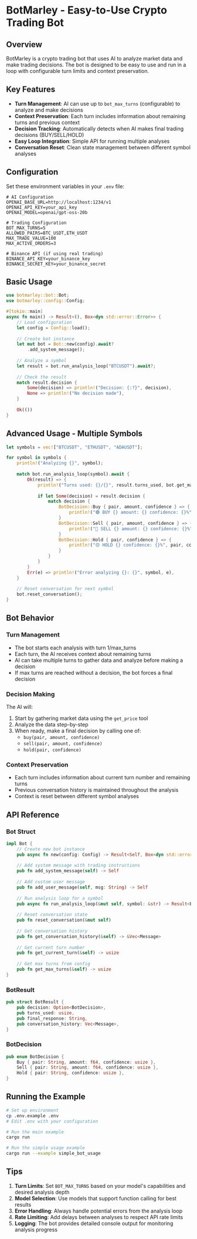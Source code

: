 # BotMarley - Easy-to-Use Crypto Trading Bot

## Overview

BotMarley is a crypto trading bot that uses AI to analyze market data and make trading decisions. The bot is designed to be easy to use and run in a loop with configurable turn limits and context preservation.

## Key Features

- **Turn Management**: AI can use up to `bot_max_turns` (configurable) to analyze and make decisions
- **Context Preservation**: Each turn includes information about remaining turns and previous context
- **Decision Tracking**: Automatically detects when AI makes final trading decisions (BUY/SELL/HOLD)
- **Easy Loop Integration**: Simple API for running multiple analyses
- **Conversation Reset**: Clean state management between different symbol analyses

## Configuration

Set these environment variables in your `.env` file:

```env
# AI Configuration
OPENAI_BASE_URL=http://localhost:1234/v1
OPENAI_API_KEY=your_api_key
OPENAI_MODEL=openai/gpt-oss-20b

# Trading Configuration
BOT_MAX_TURNS=5
ALLOWED_PAIRS=BTC_USDT,ETH_USDT
MAX_TRADE_VALUE=100
MAX_ACTIVE_ORDERS=3

# Binance API (if using real trading)
BINANCE_API_KEY=your_binance_key
BINANCE_SECRET_KEY=your_binance_secret
```

## Basic Usage

```rust
use botmarley::bot::Bot;
use botmarley::config::Config;

#[tokio::main]
async fn main() -> Result<(), Box<dyn std::error::Error>> {
    // Load configuration
    let config = Config::load();
    
    // Create bot instance
    let mut bot = Bot::new(config).await?
        .add_system_message();
    
    // Analyze a symbol
    let result = bot.run_analysis_loop("BTCUSDT").await?;
    
    // Check the result
    match result.decision {
        Some(decision) => println!("Decision: {:?}", decision),
        None => println!("No decision made"),
    }
    
    Ok(())
}
```

## Advanced Usage - Multiple Symbols

```rust
let symbols = vec!["BTCUSDT", "ETHUSDT", "ADAUSDT"];

for symbol in symbols {
    println!("Analyzing {}", symbol);
    
    match bot.run_analysis_loop(symbol).await {
        Ok(result) => {
            println!("Turns used: {}/{}", result.turns_used, bot.get_max_turns());
            
            if let Some(decision) = result.decision {
                match decision {
                    BotDecision::Buy { pair, amount, confidence } => {
                        println!("🟢 BUY {} amount: {} confidence: {}%", pair, amount, confidence);
                    }
                    BotDecision::Sell { pair, amount, confidence } => {
                        println!("🔴 SELL {} amount: {} confidence: {}%", pair, amount, confidence);
                    }
                    BotDecision::Hold { pair, confidence } => {
                        println!("🟡 HOLD {} confidence: {}%", pair, confidence);
                    }
                }
            }
        }
        Err(e) => println!("Error analyzing {}: {}", symbol, e),
    }
    
    // Reset conversation for next symbol
    bot.reset_conversation();
}
```

## Bot Behavior

### Turn Management
- The bot starts each analysis with turn 1/max_turns
- Each turn, the AI receives context about remaining turns
- AI can take multiple turns to gather data and analyze before making a decision
- If max turns are reached without a decision, the bot forces a final decision

### Decision Making
The AI will:
1. Start by gathering market data using the `get_price` tool
2. Analyze the data step-by-step
3. When ready, make a final decision by calling one of:
   - `buy(pair, amount, confidence)` 
   - `sell(pair, amount, confidence)`
   - `hold(pair, confidence)`

### Context Preservation
- Each turn includes information about current turn number and remaining turns
- Previous conversation history is maintained throughout the analysis
- Context is reset between different symbol analyses

## API Reference

### Bot Struct

```rust
impl Bot {
    // Create new bot instance
    pub async fn new(config: Config) -> Result<Self, Box<dyn std::error::Error>>
    
    // Add system message with trading instructions
    pub fn add_system_message(self) -> Self
    
    // Add custom user message
    pub fn add_user_message(self, msg: String) -> Self
    
    // Run analysis loop for a symbol
    pub async fn run_analysis_loop(&mut self, symbol: &str) -> Result<BotResult, Box<dyn std::error::Error>>
    
    // Reset conversation state
    pub fn reset_conversation(&mut self)
    
    // Get conversation history
    pub fn get_conversation_history(&self) -> &Vec<Message>
    
    // Get current turn number
    pub fn get_current_turn(&self) -> usize
    
    // Get max turns from config
    pub fn get_max_turns(&self) -> usize
}
```

### BotResult

```rust
pub struct BotResult {
    pub decision: Option<BotDecision>,
    pub turns_used: usize,
    pub final_response: String,
    pub conversation_history: Vec<Message>,
}
```

### BotDecision

```rust
pub enum BotDecision {
    Buy { pair: String, amount: f64, confidence: usize },
    Sell { pair: String, amount: f64, confidence: usize },
    Hold { pair: String, confidence: usize },
}
```

## Running the Example

```bash
# Set up environment
cp .env.example .env
# Edit .env with your configuration

# Run the main example
cargo run

# Run the simple usage example
cargo run --example simple_bot_usage
```

## Tips

1. **Turn Limits**: Set `BOT_MAX_TURNS` based on your model's capabilities and desired analysis depth
2. **Model Selection**: Use models that support function calling for best results
3. **Error Handling**: Always handle potential errors from the analysis loop
4. **Rate Limiting**: Add delays between analyses to respect API rate limits
5. **Logging**: The bot provides detailed console output for monitoring analysis progress